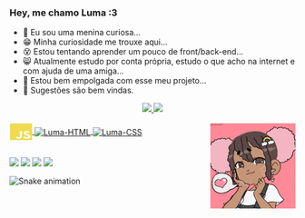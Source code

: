 ### Hey, me chamo Luma :3




- 🤔 Eu sou uma menina curiosa...
- 😁 Minha curiosidade me trouxe aqui...
- 😵 Estou tentando aprender um pouco de front/back-end...
- 😸 Atualmente estudo por conta própria, estudo o que acho na internet e com ajuda de uma amiga...
- 🙈 Estou bem empolgada com esse meu projeto...
- 🌷 Sugestões são bem vindas.

<!--- Statuzinhos abaixo. -->


<div align="center">
  <a href="https://github.com/Lumazita">
  <img height="130em" src="https://github-readme-stats.vercel.app/api?username=lumazita&show_icons=true&theme=dracula&include_all_commits=true&count_private=true"/>
  <img height="130em" src="https://github-readme-stats.vercel.app/api/top-langs/?username=lumazita&layout=compact&langs_count=7&theme=dracula"/>
</div>
  
  <!-- Icons -->
  
  <div style="display: inline_block"><br>
  <img align="center" alt="Luma-Js" height="30" width="40" src="https://raw.githubusercontent.com/devicons/devicon/master/icons/javascript/javascript-plain.svg">
  <img align="center" alt="Luma-HTML" height="30" width="40" src="https://cdn.jsdelivr.net/gh/devicons/devicon/icons/html5/html5-plain-wordmark.svg">
  <img align="center" alt="Luma-CSS" height="30" width="40" src="https://cdn.jsdelivr.net/gh/devicons/devicon/icons/css3/css3-plain-wordmark.svg">
  <img align="right" width="150" height="150" src="https://github.com/Lumazita/Lumazita/blob/main/lumif.gif"></a>
</div>
   
   
  
  <!-- Redes sociais -->
  
  ##
  
  <div> 
  <a href="https://instagram.com/Lu.manita" target="_blank"><img src="https://img.shields.io/badge/-Instagram-%23E4405F?style=for-the-badge&logo=instagram&logoColor=white" target="_blank"></a>
 	<a href="https://www.twitch.tv/Namaskariya" target="_blank"><img src="https://img.shields.io/badge/Twitch-9146FF?style=for-the-badge&logo=twitch&logoColor=white" target="_blank"></a>
 <a href="https://twitter.com/LumaBoiolinha" target="_blank"><img src="https://img.shields.io/badge/Twitter-1DA1F2?style=for-the-badge&logo=twitter&logoColor=white" target="_blank"></a> 
  <a href = "mailto:lulumazita@gmail.com"><img src="https://img.shields.io/badge/-Gmail-%23333?style=for-the-badge&logo=gmail&logoColor=white" target="_blank"></a>
  </div>
  
![Snake animation](https://github.com/Lumazita/Lumazita/blob/output/github-contribution-grid-snake.svg)
